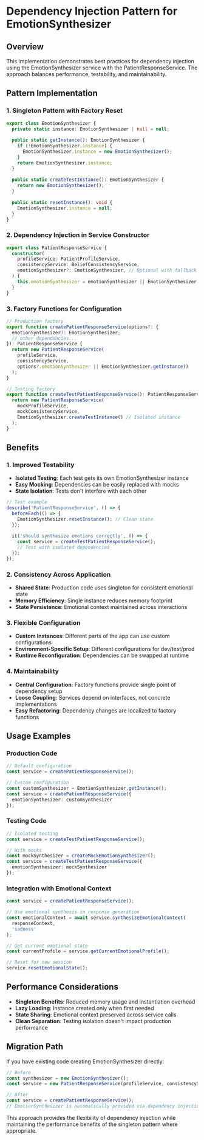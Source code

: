 # Dependency Injection Pattern for EmotionSynthesizer

## Overview

This implementation demonstrates best practices for dependency injection using the EmotionSynthesizer service with the PatientResponseService. The approach balances performance, testability, and maintainability.

## Pattern Implementation

### 1. Singleton Pattern with Factory Reset

```typescript
export class EmotionSynthesizer {
  private static instance: EmotionSynthesizer | null = null;
  
  public static getInstance(): EmotionSynthesizer {
    if (!EmotionSynthesizer.instance) {
      EmotionSynthesizer.instance = new EmotionSynthesizer();
    }
    return EmotionSynthesizer.instance;
  }
  
  public static createTestInstance(): EmotionSynthesizer {
    return new EmotionSynthesizer();
  }
  
  public static resetInstance(): void {
    EmotionSynthesizer.instance = null;
  }
}
```

### 2. Dependency Injection in Service Constructor

```typescript
export class PatientResponseService {
  constructor(
    profileService: PatientProfileService,
    consistencyService: BeliefConsistencyService,
    emotionSynthesizer?: EmotionSynthesizer, // Optional with fallback
  ) {
    this.emotionSynthesizer = emotionSynthesizer || EmotionSynthesizer.getInstance();
  }
}
```

### 3. Factory Functions for Configuration

```typescript
// Production factory
export function createPatientResponseService(options?: {
  emotionSynthesizer?: EmotionSynthesizer;
  // other dependencies...
}): PatientResponseService {
  return new PatientResponseService(
    profileService,
    consistencyService,
    options?.emotionSynthesizer || EmotionSynthesizer.getInstance()
  );
}

// Testing factory
export function createTestPatientResponseService(): PatientResponseService {
  return new PatientResponseService(
    mockProfileService,
    mockConsistencyService,
    EmotionSynthesizer.createTestInstance() // Isolated instance
  );
}
```

## Benefits

### 1. **Improved Testability**

- **Isolated Testing**: Each test gets its own EmotionSynthesizer instance
- **Easy Mocking**: Dependencies can be easily replaced with mocks
- **State Isolation**: Tests don't interfere with each other

```typescript
// Test example
describe('PatientResponseService', () => {
  beforeEach(() => {
    EmotionSynthesizer.resetInstance(); // Clean state
  });
  
  it('should synthesize emotions correctly', () => {
    const service = createTestPatientResponseService();
    // Test with isolated dependencies
  });
});
```

### 2. **Consistency Across Application**

- **Shared State**: Production code uses singleton for consistent emotional state
- **Memory Efficiency**: Single instance reduces memory footprint
- **State Persistence**: Emotional context maintained across interactions

### 3. **Flexible Configuration**

- **Custom Instances**: Different parts of the app can use custom configurations
- **Environment-Specific Setup**: Different configurations for dev/test/prod
- **Runtime Reconfiguration**: Dependencies can be swapped at runtime

### 4. **Maintainability**

- **Central Configuration**: Factory functions provide single point of dependency setup
- **Loose Coupling**: Services depend on interfaces, not concrete implementations
- **Easy Refactoring**: Dependency changes are localized to factory functions

## Usage Examples

### Production Code

```typescript
// Default configuration
const service = createPatientResponseService();

// Custom configuration
const customSynthesizer = EmotionSynthesizer.getInstance();
const service = createPatientResponseService({
  emotionSynthesizer: customSynthesizer
});
```

### Testing Code

```typescript
// Isolated testing
const service = createTestPatientResponseService();

// With mocks
const mockSynthesizer = createMockEmotionSynthesizer();
const service = createTestPatientResponseService({
  emotionSynthesizer: mockSynthesizer
});
```

### Integration with Emotional Context

```typescript
const service = createPatientResponseService();

// Use emotional synthesis in response generation
const emotionalContext = await service.synthesizeEmotionalContext(
  responseContext, 
  'sadness'
);

// Get current emotional state
const currentProfile = service.getCurrentEmotionalProfile();

// Reset for new session
service.resetEmotionalState();
```

## Performance Considerations

- **Singleton Benefits**: Reduced memory usage and instantiation overhead
- **Lazy Loading**: Instance created only when first needed
- **State Sharing**: Emotional context preserved across service calls
- **Clean Separation**: Testing isolation doesn't impact production performance

## Migration Path

If you have existing code creating EmotionSynthesizer directly:

```typescript
// Before
const synthesizer = new EmotionSynthesizer();
const service = new PatientResponseService(profileService, consistencyService);

// After
const service = createPatientResponseService();
// EmotionSynthesizer is automatically provided via dependency injection
```

This approach provides the flexibility of dependency injection while maintaining the performance benefits of the singleton pattern where appropriate.
